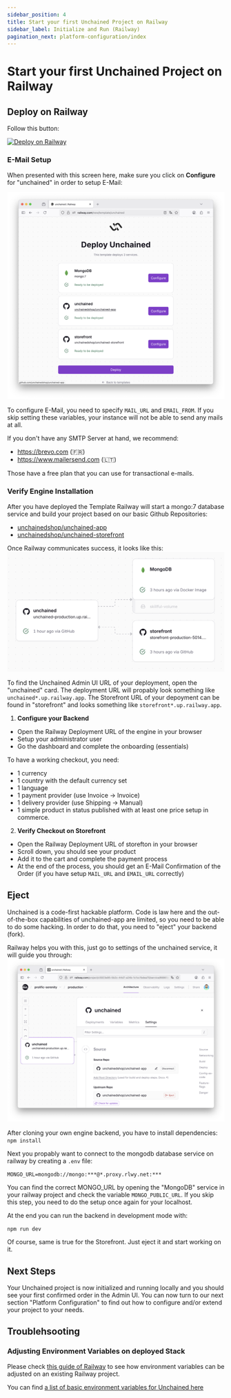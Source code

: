 ```yaml
---
sidebar_position: 4
title: Start your first Unchained Project on Railway
sidebar_label: Initialize and Run (Railway)
pagination_next: platform-configuration/index
---
```


# Start your first Unchained Project on Railway

## Deploy on Railway

Follow this button:

[![Deploy on Railway](https://railway.com/button.svg)](https://railway.com/deploy/y3gUQH?referralCode=ZXvOAF)

### E-Mail Setup

When presented with this screen here, make sure you click on **Configure** for "unchained" in order to setup E-Mail:

![Railway Deployment Screen](../../src/assets/railway-deploy.png)

To configure E-Mail, you need to specify `MAIL_URL` and `EMAIL_FROM`. If you skip setting these variables, your instance will not be able to send any mails at all.

If you don't have any SMTP Server at hand, we recommend:
- https://brevo.com (🇫🇷)
- https://www.mailersend.com (🇱🇹)

Those have a free plan that you can use for transactional e-mails. 

### Verify Engine Installation

After you have deployed the Template Railway will start a mongo:7 database service and build your project based on our basic Github Repositories:
- [unchainedshop/unchained-app](https://github.com/unchainedshop/unchained-app)
- [unchainedshop/unchained-storefront](https://github.com/unchainedshop/unchained-storefront)

Once Railway communicates success, it looks like this:
![Deployment Ready](../../src/assets/railway-deployment-ready.png)

To find the Unchained Admin UI URL of your deployment, open the "unchained" card. The deployment URL will propably look something like `unchained*.up.railway.app`. The Storefront URL of your depoyment can be found in "storefront" and looks something like `storefront*.up.railway.app`.

1. **Configure your Backend**

- Open the Railway Deployment URL of the engine in your browser
- Setup your administrator user
- Go the dashboard and complete the onboarding (essentials)

To have a working checkout, you need:
- 1 currency
- 1 country with the default currency set
- 1 language
- 1 payment provider (use Invoice -> Invoice)
- 1 delivery provider (use Shipping -> Manual)
- 1 simple product in status published with at least one price setup in commerce.

2. **Verify Checkout on Storefront**

- Open the Railway Deployment URL of storefton in your browser
- Scroll down, you should see your product
- Add it to the cart and complete the payment process
- At the end of the process, you should get an E-Mail Confirmation of the Order (if you have setup `MAIL_URL` and `EMAIL_URL` correctly)

## Eject

Unchained is a code-first hackable platform. Code is law here and the out-of-the-box capabilities of unchained-app are limited, so you need to be able to do some hacking. In order to do that, you need to "eject" your backend (fork).

Railway helps you with this, just go to settings of the unchained service, it will guide you through:
![Eject](../../src/assets/railway-eject.png)

After cloning your own engine backend, you have to install dependencies:
`npm install`

Next you propably want to connect to the mongodb database service on railway by creating a `.env` file:
```
MONGO_URL=mongodb://mongo:***@*.proxy.rlwy.net:***
```

You can find the correct MONGO_URL by opening the "MongoDB" service in your railway project and check the variable `MONGO_PUBLIC_URL`. If you skip this step, you need to do the setup once again for your localhost.

At the end you can run the backend in development mode with:
```
npm run dev
```

Of course, same is true for the Storefront. Just eject it and start working on it.

## Next Steps

Your Unchained project is now initialized and running locally and you should see your first confirmed order in the Admin UI. You can now turn to our next section "Platform Configuration" to find out how to configure and/or extend your project to your needs.


## Troublehsooting

### Adjusting Environment Variables on deployed Stack

Please check [this guide of Railway](https://docs.railway.com/guides/variables) to see how environment variables can be adjusted on an existing Railway project.

You can find [a list of basic environment variables for Unchained here](../platform-configuration/environment-variables.md)


